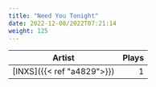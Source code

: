 ```yaml
---
title: "Need You Tonight"
date: 2022-12-08/2022T07:21:14
weight: 125
---
```




 Artist | Plays 
----- | -----:
[INXS]({{< ref "a4829">}}) | 1
